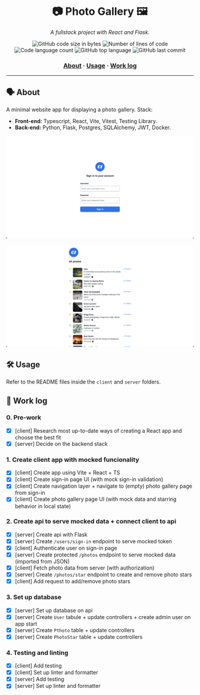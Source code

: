 <h1 align="center">
	📷 Photo Gallery 🖼️
</h1>

<p align="center">
	<i>A fullstack project with React and Flask.</i>
</p>

<p align="center">
	<img alt="GitHub code size in bytes" src="https://img.shields.io/github/languages/code-size/appinha/photo-gallery?color=blueviolet" />
	<img alt="Number of lines of code" src="https://img.shields.io/tokei/lines/github/appinha/photo-gallery?color=blueviolet" />
	<img alt="Code language count" src="https://img.shields.io/github/languages/count/appinha/photo-gallery?color=blue" />
	<img alt="GitHub top language" src="https://img.shields.io/github/languages/top/appinha/photo-gallery?color=blue" />
	<img alt="GitHub last commit" src="https://img.shields.io/github/last-commit/appinha/photo-gallery?color=brightgreen" />
</p>

<h3 align="center">
	<a href="#%EF%B8%8F-about">About</a>
	<span> · </span>
	<a href="#%EF%B8%8F-usage">Usage</a>
	<span> · </span>
	<a href="-work-log">Work log</a>
</h3>

---

## 🗣️ About

A minimal website app for displaying a photo gallery. Stack:

- **Front-end:** Typescript, React, Vite, Vitest, Testing Library.
- **Back-end:** Python, Flask, Postgres, SQLAlchemy, JWT, Docker.

![Screenshot of Sign In page](sign_in.png)

![Screenshot of Photo Gallery page](photo_gallery.png)

## 🛠️ Usage

Refer to the README files inside the `client` and `server` folders.

## 📄 Work log

### 0. Pre-work

- [x] [client] Research most up-to-date ways of creating a React app and choose the best fit
- [x] [server] Decide on the backend stack

### 1. Create client app with mocked funcionality

- [x] [client] Create app using Vite + React + TS
- [x] [client] Create sign-in page UI (with mock sign-in validation)
- [x] [client] Create navigation layer + navigate to (empty) photo gallery page from sign-in
- [x] [client] Create photo gallery page UI (with mock data and starring behavior in local state)

### 2. Create api to serve mocked data + connect client to api

- [x] [server] Create api with Flask
- [x] [server] Create `/users/sign-in` endpoint to serve mocked token
- [x] [client] Authenticate user on sign-in page
- [x] [server] Create protected `/photos` endpoint to serve mocked data (imported from JSON)
- [x] [client] Fetch photo data from server (with authorization)
- [x] [server] Create `/photos/star` endpoint to create and remove photo stars
- [x] [client] Add request to add/remove photo stars

### 3. Set up database

- [x] [server] Set up database on api
- [x] [server] Create `User` tabule + update controllers + create admin user on app start
- [x] [server] Create `Pthoto` table + update controllers
- [x] [server] Create `PhotoStar` table + update controllers

### 4. Testing and linting

- [x] [client] Add testing
- [x] [client] Set up linter and formatter
- [x] [server] Add testing
- [x] [server] Set up linter and formatter
